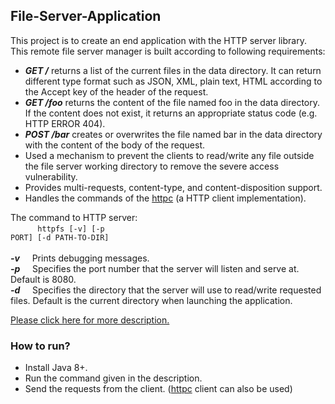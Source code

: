 ## File-Server-Application
This project is to create an end application with the HTTP server library. This remote file server manager is built according to following requirements:
- ***GET /*** returns a list of the current files in the data directory. It can return different type format such as JSON, XML, plain text, HTML according to the Accept key of the header of the request.  
- ***GET /foo*** returns the content of the file named foo in the data directory. If the content does not exist, it returns an appropriate status code (e.g. HTTP ERROR 404).
- ***POST /bar*** creates or overwrites the file named bar in the data directory with the content of the body of the request. 
- Used a mechanism to prevent the clients to read/write any file outside the file server working directory to remove the severe access vulnerability.
- Provides multi-requests, content-type, and content-disposition support.
- Handles the commands of the [httpc](https://github.com/DhwaniSondhi/cURL-like-Command-Line-Implementation) (a HTTP client implementation).

The command to HTTP server:<br/>
&nbsp;&nbsp;&nbsp;&nbsp;&nbsp;&nbsp;&nbsp;&nbsp;&nbsp;&nbsp;&nbsp;<code>httpfs [-v] [-p PORT] [-d PATH-TO-DIR]</code><br/><br/>
***-v*** &nbsp;&nbsp;&nbsp;&nbsp;Prints debugging messages.<br/>
***-p*** &nbsp;&nbsp;&nbsp;&nbsp;Specifies the port number that the server will listen and serve at. Default is 8080.<br/>
***-d*** &nbsp;&nbsp;&nbsp;&nbsp;Specifies the directory that the server will use to read/write requested files. Default is the current directory when launching the application.<br/>

[Please click here for more description.](https://github.com/DhwaniSondhi/File-Server-Application/blob/master/Assignment%20Description.pdf)

### How to run?
- Install Java 8+.
- Run the command given in the description. 
- Send the requests from the client. ([httpc](https://github.com/DhwaniSondhi/cURL-like-Command-Line-Implementation) client can also be used)

